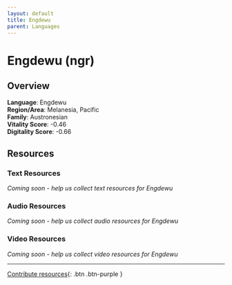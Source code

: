 ```yaml
---
layout: default
title: Engdewu
parent: Languages
---
```


# Engdewu (ngr)

## Overview

**Language**: Engdewu  
**Region/Area**: Melanesia, Pacific  
**Family**: Austronesian  
**Vitality Score**: -0.46  
**Digitality Score**: -0.66  

## Resources

### Text Resources
*Coming soon - help us collect text resources for Engdewu*

### Audio Resources
*Coming soon - help us collect audio resources for Engdewu*

### Video Resources
*Coming soon - help us collect video resources for Engdewu*

---

[Contribute resources](https://fairtrain.github.io/){: .btn .btn-purple }
